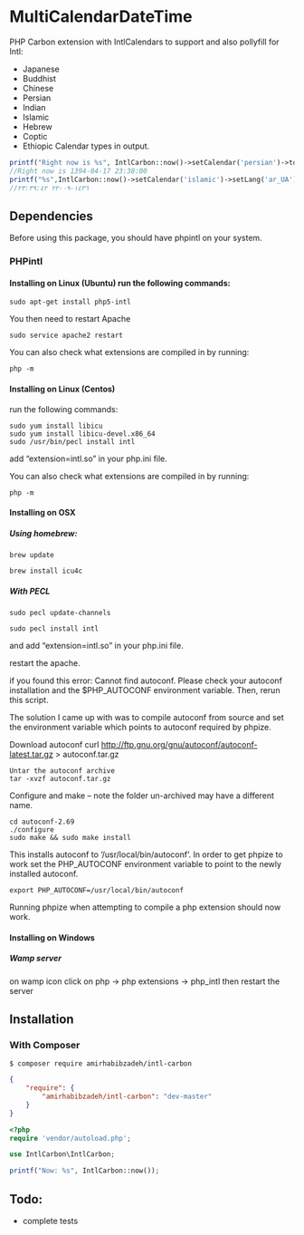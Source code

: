 MultiCalendarDateTime
=============
PHP Carbon extension with IntlCalendars to support and also pollyfill for Intl:
* Japanese
* Buddhist
* Chinese
* Persian
* Indian
* Islamic
* Hebrew
* Coptic
* Ethiopic
Calendar types in output.
```php
printf("Right now is %s", IntlCarbon::now()->setCalendar('persian')->toDateTimeString());
//Right now is 1394-04-17 23:38:00
printf("%s",IntlCarbon::now()->setCalendar('islamic')->setLang('ar_UA')->toDateTimeString());
//١٤٣٦-٠٩-٢٢ ٢٣:٣٩:٤٢
```

## Dependencies

Before using this package, you should have phpintl on your system.

### PHPintl

#### Installing on Linux (Ubuntu) run the following commands:
```
sudo apt-get install php5-intl
```
You then need to restart Apache
```
sudo service apache2 restart
```
You can also check what extensions are compiled in by running:
```
php -m
```
#### Installing on Linux (Centos)
run the following commands:
```
sudo yum install libicu
sudo yum install libicu-devel.x86_64
sudo /usr/bin/pecl install intl
```
add “extension=intl.so” in your php.ini file.

You can also check what extensions are compiled in by running:
```
php -m
```
#### Installing on OSX

##### Using homebrew:

```
brew update

brew install icu4c
```
##### With PECL
```
sudo pecl update-channels

sudo pecl install intl
```
and add “extension=intl.so” in your php.ini file.

restart the apache.

if you found this error:
Cannot find autoconf. Please check your autoconf installation and the
$PHP_AUTOCONF environment variable. Then, rerun this script.

The solution I came up with was to compile autoconf from source and set the environment variable which points to autoconf required by phpize.

Download autoconf
curl http://ftp.gnu.org/gnu/autoconf/autoconf-latest.tar.gz > autoconf.tar.gz
```
Untar the autoconf archive
tar -xvzf autoconf.tar.gz
```
Configure and make – note the folder un-archived may have a different name.
```
cd autoconf-2.69
./configure
sudo make && sudo make install
```
This installs autoconf to ‘/usr/local/bin/autoconf’. In order to get phpize to work set the PHP_AUTOCONF environment variable to point to the newly installed autoconf.
```
export PHP_AUTOCONF=/usr/local/bin/autoconf
```
Running phpize when attempting to compile a php extension should now work.

#### Installing on Windows

##### Wamp server
on wamp icon click on php -> php extensions -> php_intl then restart the server

## Installation

### With Composer
```
$ composer require amirhabibzadeh/intl-carbon
```

```json
{
    "require": {
        "amirhabibzadeh/intl-carbon": "dev-master"
    }
}
```

```php
<?php
require 'vendor/autoload.php';

use IntlCarbon\IntlCarbon;

printf("Now: %s", IntlCarbon::now());
```

## Todo:
* complete tests
